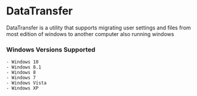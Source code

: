# DataTransfer

DataTransfer is a utility that supports migrating user settings and files from most edition of windows to another computer also running windows

### Windows Versions Supported
	- Windows 10
	- Windows 8.1
	- Windows 8
	- Windows 7
	- Windows Vista
	- Windows XP

